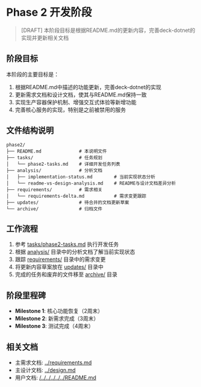 # Phase 2 开发阶段

> [DRAFT] 本阶段目标是根据README.md的更新内容，完善deck-dotnet的实现并更新相关文档

## 阶段目标

本阶段的主要目标是：
1. 根据README.md中描述的功能更新，完善deck-dotnet的实现
2. 更新需求文档和设计文档，使其与README.md保持一致
3. 实现生产容器保护机制、增强交互式体验等新增功能
4. 完善核心服务的实现，特别是之前被禁用的服务

## 文件结构说明

```
phase2/
├── README.md              # 本说明文件
├── tasks/                 # 任务规划
│   └── phase2-tasks.md    # 详细开发任务列表
├── analysis/              # 分析文档
│   ├── implementation-status.md        # 当前实现状态分析
│   └── readme-vs-design-analysis.md    # README与设计文档差异分析
├── requirements/          # 需求相关
│   └── requirements-delta.md           # 需求变更跟踪
├── updates/               # 待合并的文档更新草案
└── archive/               # 归档文件
```

## 工作流程

1. 参考 [tasks/phase2-tasks.md](file:///Users/zhaoyu/Downloads/coding/deck/deck-dotnet/.kiro/specs/deck-dotnet/phase2/tasks/phase2-tasks.md) 执行开发任务
2. 根据 [analysis/](file:///Users/zhaoyu/Downloads/coding/deck/deck-dotnet/.kiro/specs/deck-dotnet/phase2/analysis/) 目录中的分析文档了解当前实现状态
3. 跟踪 [requirements/](file:///Users/zhaoyu/Downloads/coding/deck/deck-dotnet/.kiro/specs/deck-dotnet/phase2/requirements/) 目录中的需求变更
4. 将更新内容草案放在 [updates/](file:///Users/zhaoyu/Downloads/coding/deck/deck-dotnet/.kiro/specs/deck-dotnet/phase2/updates/) 目录中
5. 完成的任务和废弃的文件移至 [archive/](file:///Users/zhaoyu/Downloads/coding/deck/deck-dotnet/.kiro/specs/deck-dotnet/phase2/archive/) 目录

## 阶段里程碑

- **Milestone 1**: 核心功能恢复（2周末）
- **Milestone 2**: 新需求完成（3周末）
- **Milestone 3**: 测试完成（4周末）

## 相关文档

- 主需求文档: [../requirements.md](file:///Users/zhaoyu/Downloads/coding/deck/deck-dotnet/.kiro/specs/deck-dotnet/requirements.md)
- 主设计文档: [../design.md](file:///Users/zhaoyu/Downloads/coding/deck/deck-dotnet/.kiro/specs/deck-dotnet/design.md)
- 用户文档: [/../../../../../README.md](file:///Users/zhaoyu/Downloads/coding/deck/deck-dotnet/README.md)
